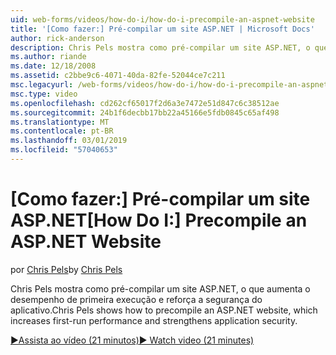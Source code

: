 ```yaml
---
uid: web-forms/videos/how-do-i/how-do-i-precompile-an-aspnet-website
title: '[Como fazer:] Pré-compilar um site ASP.NET | Microsoft Docs'
author: rick-anderson
description: Chris Pels mostra como pré-compilar um site ASP.NET, o que aumenta o desempenho de primeira execução e reforça a segurança do aplicativo.
ms.author: riande
ms.date: 12/18/2008
ms.assetid: c2bbe9c6-4071-40da-82fe-52044ce7c211
msc.legacyurl: /web-forms/videos/how-do-i/how-do-i-precompile-an-aspnet-website
msc.type: video
ms.openlocfilehash: cd262cf65017f2d6a3e7472e51d847c6c38512ae
ms.sourcegitcommit: 24b1f6decbb17bb22a45166e5fdb0845c65af498
ms.translationtype: MT
ms.contentlocale: pt-BR
ms.lasthandoff: 03/01/2019
ms.locfileid: "57040653"
---
```

<a name="how-do-i-precompile-an-aspnet-website"></a><span data-ttu-id="dc588-103">[Como fazer:] Pré-compilar um site ASP.NET</span><span class="sxs-lookup"><span data-stu-id="dc588-103">[How Do I:] Precompile an ASP.NET Website</span></span>
====================
<span data-ttu-id="dc588-104">por [Chris Pels](https://twitter.com/chrispels)</span><span class="sxs-lookup"><span data-stu-id="dc588-104">by [Chris Pels](https://twitter.com/chrispels)</span></span>

<span data-ttu-id="dc588-105">Chris Pels mostra como pré-compilar um site ASP.NET, o que aumenta o desempenho de primeira execução e reforça a segurança do aplicativo.</span><span class="sxs-lookup"><span data-stu-id="dc588-105">Chris Pels shows how to precompile an ASP.NET website, which increases first-run performance and strengthens application security.</span></span>

[<span data-ttu-id="dc588-106">&#9654;Assista ao vídeo (21 minutos)</span><span class="sxs-lookup"><span data-stu-id="dc588-106">&#9654; Watch video (21 minutes)</span></span>](https://channel9.msdn.com/Blogs/ASP-NET-Site-Videos/how-do-i-precompile-an-aspnet-website)

